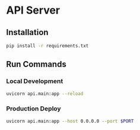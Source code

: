# API Server

## Installation

```bash
pip install -r requirements.txt
```

## Run Commands

### Local Development

```bash
uvicorn api.main:app --reload
```

### Production Deploy

```bash
uvicorn api.main:app --host 0.0.0.0 --port $PORT
```
